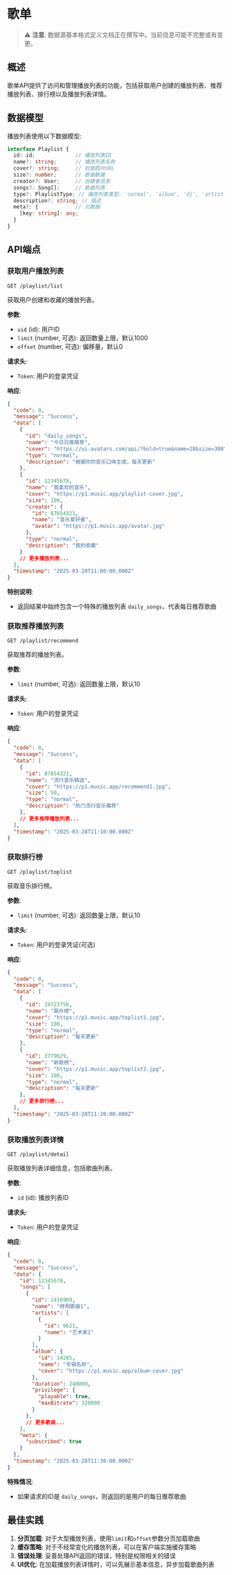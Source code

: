 # 歌单

> ⚠️ **注意**: 数据源基本格式定义文档正在撰写中。当前信息可能不完整或有变更。

## 概述

歌单API提供了访问和管理播放列表的功能，包括获取用户创建的播放列表、推荐播放列表、排行榜以及播放列表详情。

## 数据模型

播放列表使用以下数据模型:

```typescript
interface Playlist {
  id: id;             // 播放列表ID
  name?: string;      // 播放列表名称
  cover?: string;     // 封面图片URL
  size?: number;      // 歌曲数量
  creator?: User;     // 创建者信息
  songs?: Song[];     // 歌曲列表
  type?: PlaylistType; // 播放列表类型: 'normal', 'album', 'dj', 'artist'
  description?: string; // 描述
  meta?: {            // 元数据
    [key: string]: any;
  }
}
```

## API端点

### 获取用户播放列表

```
GET /playlist/list
```

获取用户创建和收藏的播放列表。

**参数**:
- `uid` (id): 用户ID
- `limit` (number, 可选): 返回数量上限，默认1000
- `offset` (number, 可选): 偏移量，默认0

**请求头**:
- `Token`: 用户的登录凭证

**响应**:
```json
{
  "code": 0,
  "message": "Success",
  "data": [
    {
      "id": "daily_songs",
      "name": "今日日推推荐",
      "cover": "https://ui-avatars.com/api/?bold=true&name=28&size=300",
      "type": "normal",
      "description": "根据你的音乐口味生成，每天更新"
    },
    {
      "id": 12345678,
      "name": "我喜欢的音乐",
      "cover": "https://p1.music.app/playlist-cover.jpg",
      "size": 100,
      "creator": {
        "id": 87654321,
        "name": "音乐爱好者",
        "avatar": "https://p1.music.app/avatar.jpg"
      },
      "type": "normal",
      "description": "我的收藏"
    }
    // 更多播放列表...
  ],
  "timestamp": "2025-03-28T11:00:00.000Z"
}
```

**特别说明**:
- 返回结果中始终包含一个特殊的播放列表 `daily_songs`，代表每日推荐歌曲

### 获取推荐播放列表

```
GET /playlist/recommend
```

获取推荐的播放列表。

**参数**:
- `limit` (number, 可选): 返回数量上限，默认10

**请求头**:
- `Token`: 用户的登录凭证

**响应**:
```json
{
  "code": 0,
  "message": "Success",
  "data": [
    {
      "id": 87654321,
      "name": "流行音乐精选",
      "cover": "https://p1.music.app/recommend1.jpg",
      "size": 50,
      "type": "normal",
      "description": "热门流行音乐推荐"
    },
    // 更多推荐播放列表...
  ],
  "timestamp": "2025-03-28T11:10:00.000Z"
}
```

### 获取排行榜

```
GET /playlist/toplist
```

获取音乐排行榜。

**参数**:
- `limit` (number, 可选): 返回数量上限，默认10

**请求头**:
- `Token`: 用户的登录凭证(可选)

**响应**:
```json
{
  "code": 0,
  "message": "Success",
  "data": [
    {
      "id": 19723756,
      "name": "飙升榜",
      "cover": "https://p1.music.app/toplist1.jpg",
      "size": 100,
      "type": "normal",
      "description": "每天更新"
    },
    {
      "id": 3779629,
      "name": "新歌榜",
      "cover": "https://p1.music.app/toplist2.jpg",
      "size": 100,
      "type": "normal",
      "description": "每天更新"
    },
    // 更多排行榜...
  ],
  "timestamp": "2025-03-28T11:20:00.000Z"
}
```

### 获取播放列表详情

```
GET /playlist/detail
```

获取播放列表详细信息，包括歌曲列表。

**参数**:
- `id` (id): 播放列表ID

**请求头**:
- `Token`: 用户的登录凭证

**响应**:
```json
{
  "code": 0,
  "message": "Success",
  "data": {
    "id": 12345678,
    "songs": [
      {
        "id": 1416909,
        "name": "样例歌曲1",
        "artists": [
          {
            "id": 9621,
            "name": "艺术家1"
          }
        ],
        "album": {
          "id": 14285,
          "name": "专辑名称",
          "cover": "https://p1.music.app/album-cover.jpg"
        },
        "duration": 240000,
        "privilege": {
          "playable": true,
          "maxBitrate": 320000
        }
      },
      // 更多歌曲...
    ],
    "meta": {
      "subscribed": true
    }
  },
  "timestamp": "2025-03-28T11:30:00.000Z"
}
```

**特殊情况**:
- 如果请求的ID是 `daily_songs`，则返回的是用户的每日推荐歌曲

## 最佳实践

1. **分页加载**: 对于大型播放列表，使用`limit`和`offset`参数分页加载歌曲
2. **缓存策略**: 对于不经常变化的播放列表，可以在客户端实施缓存策略
3. **错误处理**: 妥善处理API返回的错误，特别是权限相关的错误
4. **UI优化**: 在加载播放列表详情时，可以先展示基本信息，异步加载歌曲列表